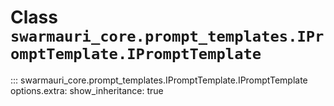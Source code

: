 # Class `swarmauri_core.prompt_templates.IPromptTemplate.IPromptTemplate`

::: swarmauri_core.prompt_templates.IPromptTemplate.IPromptTemplate
    options.extra:
      show_inheritance: true

